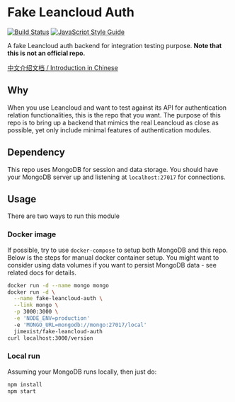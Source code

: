 # Fake Leancloud Auth
[![Build Status](https://travis-ci.org/Jimexist/fake-leancloud-auth.svg?branch=master)](https://travis-ci.org/Jimexist/fake-leancloud-auth) [![JavaScript Style Guide](https://img.shields.io/badge/code%20style-standard-brightgreen.svg)](http://standardjs.com/)

A fake Leancloud auth backend for integration testing purpose. **Note that this is not an official repo.**

[中文介绍文档 / Introduction in Chinese](http://www.jiayul.me/tutorial/2016/08/08/fake-leancloud-auth-a-node-based-api-server-example.html)

## Why

When you use Leancloud and want to test against its API for authentication relation functionalities, this is the repo that you want. The purpose of this repo is to bring up a backend that mimics the real Leancloud as close as possible, yet only include minimal features of authentication modules.

## Dependency

This repo uses MongoDB for session and data storage. You should have your MongoDB server up and listening at `localhost:27017` for connections.

## Usage

There are two ways to run this module

### Docker image

If possible, try to use `docker-compose` to setup both MongoDB and this repo. Below is the steps for manual docker container setup. You might want to consider using data volumes if you want to persist MongoDB data - see related docs for details.

```sh
docker run -d --name mongo mongo
docker run -d \
  --name fake-leancloud-auth \
  --link mongo \
  -p 3000:3000 \
  -e 'NODE_ENV=production'
  -e 'MONGO_URL=mongodb://mongo:27017/local'
  jimexist/fake-leancloud-auth
curl localhost:3000/version
```

### Local run

Assuming your MongoDB runs locally, then just do:

```sh
npm install
npm start
```
